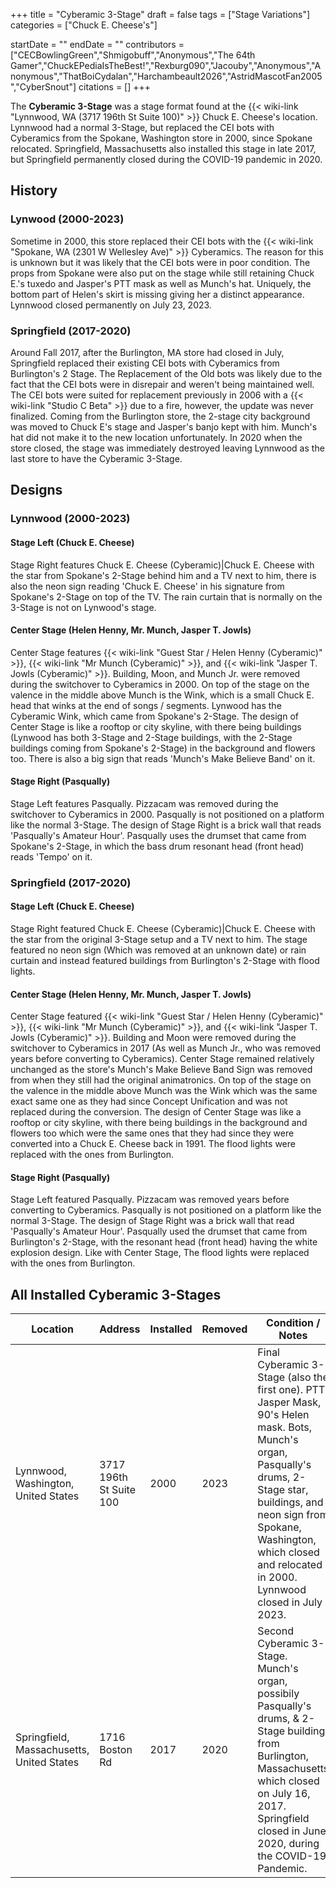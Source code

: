 +++
title = "Cyberamic 3-Stage"
draft = false
tags = ["Stage Variations"]
categories = ["Chuck E. Cheese's"]


startDate = ""
endDate = ""
contributors = ["CECBowlingGreen","Shmigobuff","Anonymous","The 64th Gamer","ChuckEPediaIsTheBest!","Rexburg090","Jacouby","Anonymous","Anonymous","ThatBoiCydalan","Harchambeault2026","AstridMascotFan2005","CyberSnout"]
citations = []
+++

The **Cyberamic 3-Stage** was a stage format found at the {{< wiki-link "Lynnwood, WA (3717 196th St Suite 100)" >}} Chuck E. Cheese's location. Lynnwood had a normal 3-Stage, but replaced the CEI bots with Cyberamics from the Spokane, Washington store in 2000, since Spokane relocated. Springfield, Massachusetts also installed this stage in late 2017, but Springfield permanently closed during the COVID-19 pandemic in 2020.

## History

### Lynwood (2000-2023)

Sometime in 2000, this store replaced their CEI bots with the {{< wiki-link "Spokane, WA (2301 W Wellesley Ave)" >}} Cyberamics. The reason for this is unknown but it was likely that the CEI bots were in poor condition. The props from Spokane were also put on the stage while still retaining Chuck E.'s tuxedo and Jasper's PTT mask as well as Munch's hat. Uniquely, the bottom part of Helen's skirt is missing giving her a distinct appearance. Lynnwood closed permanently on July 23, 2023.

### Springfield (2017-2020)

Around Fall 2017, after the Burlington, MA store had closed in July, Springfield replaced their existing CEI bots with Cyberamics from Burlington's 2 Stage. The Replacement of the Old bots was likely due to the fact that the CEI bots were in disrepair and weren't being maintained well. The CEI bots were suited for replacement previously in 2006 with a {{< wiki-link "Studio C Beta" >}} due to a fire, however, the update was never finalized. Coming from the Burlington store, the 2-stage city background was moved to Chuck E's stage and Jasper's banjo kept with him. Munch's hat did not make it to the new location unfortunately. In 2020 when the store closed, the stage was immediately destroyed leaving Lynnwood as the last store to have the Cyberamic 3-Stage.

## Designs

### Lynnwood (2000-2023)

#### Stage Left (Chuck E. Cheese)

Stage Right features Chuck E. Cheese (Cyberamic)|Chuck E. Cheese with the star from Spokane's 2-Stage behind him and a TV next to him, there is also the neon sign reading 'Chuck E. Cheese' in his signature from Spokane's 2-Stage on top of the TV. The rain curtain that is normally on the 3-Stage is not on Lynwood's stage.

#### Center Stage (Helen Henny, Mr. Munch, Jasper T. Jowls)

Center Stage features {{< wiki-link "Guest Star / Helen Henny (Cyberamic)" >}}, {{< wiki-link "Mr Munch (Cyberamic)" >}}, and {{< wiki-link "Jasper T. Jowls (Cyberamic)" >}}. Building, Moon, and Munch Jr. were removed during the switchover to Cyberamics in 2000. On top of the stage on the valence in the middle above Munch is the Wink, which is a small Chuck E. head that winks at the end of songs / segments. Lynwood has the Cyberamic Wink, which came from Spokane's 2-Stage. The design of Center Stage is like a rooftop or city skyline, with there being buildings (Lynwood has both 3-Stage and 2-Stage buildings, with the 2-Stage buildings coming from Spokane's 2-Stage) in the background and flowers too. There is also a big sign that reads 'Munch's Make Believe Band' on it.

#### Stage Right (Pasqually)

Stage Left features Pasqually. Pizzacam was removed during the switchover to Cyberamics in 2000. Pasqually is not positioned on a platform like the normal 3-Stage. The design of Stage Right is a brick wall that reads 'Pasqually's Amateur Hour'. Pasqually uses the drumset that came from Spokane's 2-Stage, in which the bass drum resonant head (front head) reads 'Tempo' on it.

### Springfield (2017-2020)

#### Stage Left (Chuck E. Cheese)

Stage Right featured Chuck E. Cheese (Cyberamic)|Chuck E. Cheese with the star from the original 3-Stage setup and a TV next to him. The stage featured no neon sign (Which was removed at an unknown date) or rain curtain and instead featured buildings from Burlington's 2-Stage with flood lights.

#### Center Stage (Helen Henny, Mr. Munch, Jasper T. Jowls)

Center Stage featured {{< wiki-link "Guest Star / Helen Henny (Cyberamic)" >}}, {{< wiki-link "Mr Munch (Cyberamic)" >}}, and {{< wiki-link "Jasper T. Jowls (Cyberamic)" >}}. Building and Moon were removed during the switchover to Cyberamics in 2017 (As well as Munch Jr., who was removed years before converting to Cyberamics). Center Stage remained relatively unchanged as the store's Munch's Make Believe Band Sign was removed from when they still had the original animatronics. On top of the stage on the valence in the middle above Munch was the Wink which was the same exact same one as they had since Concept Unification and was not replaced during the conversion. The design of Center Stage was like a rooftop or city skyline, with there being buildings in the background and flowers too which were the same ones that they had since they were converted into a Chuck E. Cheese back in 1991. The flood lights were replaced with the ones from Burlington.

#### Stage Right (Pasqually)

Stage Left featured Pasqually. Pizzacam was removed years before converting to Cyberamics. Pasqually is not positioned on a platform like the normal 3-Stage. The design of Stage Right was a brick wall that read 'Pasqually's Amateur Hour'. Pasqually used the drumset that came from Burlington's 2-Stage, with the resonant head (front head) having the white explosion design. Like with Center Stage, The flood lights were replaced with the ones from Burlington.

## All Installed Cyberamic 3-Stages

| Location                                  | Address                 | Installed | Removed | Condition / Notes                                                                                                                                                                                                                                          |
|-------------------------------------------|-------------------------|-----------|---------|------------------------------------------------------------------------------------------------------------------------------------------------------------------------------------------------------------------------------------------------------------|
| Lynnwood, Washington, United States       | 3717 196th St Suite 100 | 2000      | 2023    | Final Cyberamic 3-Stage (also the first one). PTT Jasper Mask, 90's Helen mask. Bots, Munch's organ, Pasqually's drums, 2-Stage star, buildings, and neon sign from Spokane, Washington, which closed and relocated in 2000. Lynnwood closed in July 2023. |
| Springfield, Massachusetts, United States | 1716 Boston Rd          | 2017      | 2020    | Second Cyberamic 3-Stage. Munch's organ, possibily Pasqually's drums, &amp; 2-Stage building from Burlington, Massachusetts which closed on July 16, 2017. Springfield closed in June 2020, during the COVID-19 Pandemic.                                  |
